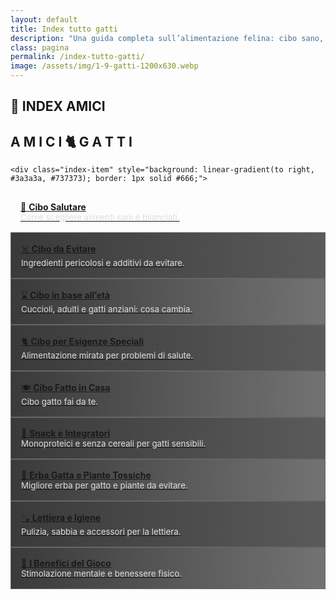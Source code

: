 ```yaml
---
layout: default
title: Index tutto gatti
description: "Una guida completa sull’alimentazione felina: cibo sano, età, esigenze speciali e molto altro."
class: pagina
permalink: /index-tutto-gatti/
image: /assets/img/1-9-gatti-1200x630.webp
---
```

<main class="layout-wrapper">

  <section class="intro">
    <h1 class="main-title-centered">🐾 INDEX AMICI</h1>
    <h2 class="small-title">A M I C I 🐈 G A T T I</h2>
  </section>


  <section class="grid-index">

    <div class="index-item" style="background: linear-gradient(to right, #3a3a3a, #737373); border: 1px solid #666;">
  <a href="/cibo-gatti-salutare/" title="Cibo salutare per gatti" aria-label="Cibo salutare per gatti" style="display: block; padding: 1rem;">
    🥩 <strong>Cibo Salutare</strong><br>
    <span style="font-size: 0.95em; color: #ddd;">Come scegliere alimenti sani e bilanciati.</span>
  </a>
</div>

<div class="index-item" style="background: linear-gradient(to right, #3a3a3a, #5a5a5a); border: 1px solid #666;">
  <a href="/cibo-gatti-da-evitare/" title="Cibo non salutare da evitare" aria-label="Cibo da evitare" style="display: block; padding: 1rem;">
    ☠️ <strong>Cibo da Evitare</strong><br>
    <span style="font-size: 0.95em; color: #ddd;">Ingredienti pericolosi e additivi da evitare.</span>
  </a>
</div>

<div class="index-item" style="background: linear-gradient(to right, #3a3a3a, #737373); border: 1px solid #666;">
  <a href="/cibo-gatti-in-base-eta/" title="Cibo per gatti in base all’età" aria-label="Cibo per gatti in base all’età" style="display: block; padding: 1rem;">
    ⌛ <strong>Cibo in base all’età</strong><br>
    <span style="font-size: 0.95em; color: #ddd;">Cuccioli, adulti e gatti anziani: cosa cambia.</span>
  </a>
</div>

<div class="index-item" style="background: linear-gradient(to right, #3a3a3a, #5a5a5a); border: 1px solid #666;">
  <a href="/cibo-esigenze-speciali/" title="Cibo per esigenze speciali" aria-label="Cibo per esigenze speciali" style="display: block; padding: 1rem;">
    🐈 <strong>Cibo per Esigenze Speciali</strong><br>
    <span style="font-size: 0.95em; color: #ddd;">Alimentazione mirata per problemi di salute.</span>
  </a>
</div>

<div class="index-item" style="background: linear-gradient(to right, #3a3a3a, #737373); border: 1px solid #666;">
  <a href="/cibo-gatti-fatto-in-casa/" title="Cibo fatto in casa per gatti" aria-label="Cibo fatto in casa per gatti" style="display: block; padding: 1rem;">
🍽️ <strong>Cibo Fatto in Casa</strong><br>
    <span style="font-size: 0.95em; color: #ddd;">Cibo gatto fai da te.</span>
  </a>
</div>

<div class="index-item" style="background: linear-gradient(to right, #3a3a3a, #5a5a5a); border: 1px solid #666;">
  <a href="/cibo-gatti-snack-integratori/" title="Snack e integratori per gatti" aria-label="Snack e integratori per gatti" style="display: block; padding: 1rem;">
    🍫 <strong>Snack e Integratori</strong><br>
    <span style="font-size: 0.95em; color: #ddd;">Monoproteici e senza cereali per gatti sensibili.</span>
  </a>
</div>

<div class="index-item" style="background: linear-gradient(to right, #3a3a3a, #737373); border: 1px solid #666;">
  <a href="/cibo-gatti-erba-gatta-piante-tossiche/" title="Erba gatta e piante tossiche" aria-label="Erba gatta e piante tossiche" style="display: block; padding: 1rem;">
    🌿 <strong>Erba Gatta e Piante Tossiche</strong><br>
    <span style="font-size: 0.95em; color: #ddd;">Migliore erba per gatto e piante da evitare.</span>
  </a>
</div>

<div class="index-item" style="background: linear-gradient(to right, #3a3a3a, #5a5a5a); border: 1px solid #666;">
  <a href="/gatti-prodotti-igiene-lettiera/" title="Prodotti per igiene e lettiera" aria-label="Prodotti per igiene e lettiera" style="display: block; padding: 1rem;">
  🪠 <strong>Lettiera e Igiene</strong><br>
    <span style="font-size: 0.95em; color: #ddd;">Pulizia, sabbia e accessori per la lettiera.</span>
  </a>
</div>

<div class="index-item" style="background: linear-gradient(to right, #3a3a3a, #737373); border: 1px solid #666;">
  <a href="/gatti-benefici-del-gioco/" title="Benefici del gioco per gatti" aria-label="Benefici del gioco per gatti" style="display: block; padding: 1rem;">
    🎲 <strong>I Benefici del Gioco</strong><br>
    <span style="font-size: 0.95em; color: #ddd;">Stimolazione mentale e benessere fisico.</span>
  </a>
</div>

  
<br><br><br>
  </section>

</main>


